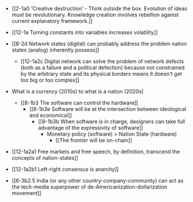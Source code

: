 - [[2-1a0 'Creative destruction' - Think outside the box. Evolution of ideas must be revolutionary. Knowledge creation involves rebellion against current explanatory framework.]]
- [[12-1a Turning constants into variables increases volatility]]

- [[8-2d Network states (digital) can probably address the problem nation states (analog) inherently possess]]
	- [[12-1a2c Digital network can solve the problem of network defects (both as a failure and a political defection) because not constrained by the arbitrary state and its physical borders means it doesn't get too big or too complex]]

- What is a currency (2010s) to what is a nation (2020s)
	- [[8-1b3 The software can control the hardware]]
		- [[8-1b3e Software will be at the intersection between ideological and economical]]
			- [[8-1b3b When software is in charge, designers can take full advantage of the expressivity of software]]
				- Monetary policy (software) > Nation State (hardware)
					- [[The frontier will be on-chain]]

- [[12-1a2a1 Free markets and free speech, by definition, transcend the concepts of nation-states]]

- [[12-1a2b1 Left-right consensus is anarchy]]

- [[6-3b2.5 India (or any other country-company-community) can act as the tech-media superpower of de-Americanization-dollarization movement]]
